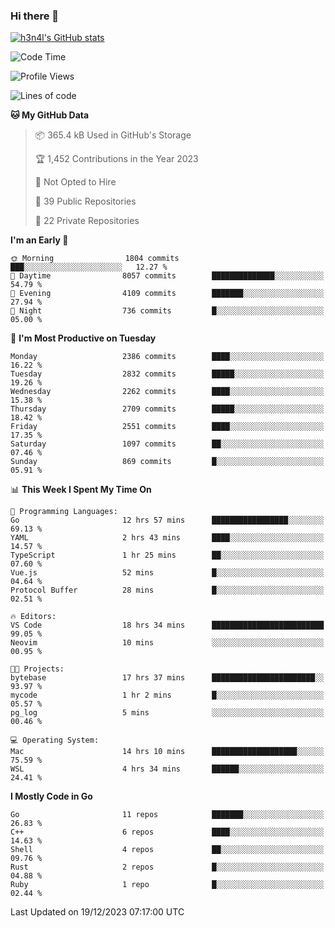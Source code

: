 ### Hi there 👋

[![h3n4l's GitHub stats](https://github-readme-stats.vercel.app/api?username=h3n4l&count_private=true&show_icons=true&theme=radical)](https://github.com/h3n4l/github-readme-stats)

<!--START_SECTION:waka-->
![Code Time](http://img.shields.io/badge/Code%20Time-1%2C796%20hrs%2011%20mins-blue)

![Profile Views](http://img.shields.io/badge/Profile%20Views-1-blue)

![Lines of code](https://img.shields.io/badge/From%20Hello%20World%20I%27ve%20Written-3.9%20million%20lines%20of%20code-blue)

**🐱 My GitHub Data** 

> 📦 365.4 kB Used in GitHub's Storage 
 > 
> 🏆 1,452 Contributions in the Year 2023
 > 
> 🚫 Not Opted to Hire
 > 
> 📜 39 Public Repositories 
 > 
> 🔑 22 Private Repositories 
 > 
**I'm an Early 🐤** 

```text
🌞 Morning                1804 commits        ███░░░░░░░░░░░░░░░░░░░░░░   12.27 % 
🌆 Daytime                8057 commits        ██████████████░░░░░░░░░░░   54.79 % 
🌃 Evening                4109 commits        ███████░░░░░░░░░░░░░░░░░░   27.94 % 
🌙 Night                  736 commits         █░░░░░░░░░░░░░░░░░░░░░░░░   05.00 % 
```
📅 **I'm Most Productive on Tuesday** 

```text
Monday                   2386 commits        ████░░░░░░░░░░░░░░░░░░░░░   16.22 % 
Tuesday                  2832 commits        █████░░░░░░░░░░░░░░░░░░░░   19.26 % 
Wednesday                2262 commits        ████░░░░░░░░░░░░░░░░░░░░░   15.38 % 
Thursday                 2709 commits        █████░░░░░░░░░░░░░░░░░░░░   18.42 % 
Friday                   2551 commits        ████░░░░░░░░░░░░░░░░░░░░░   17.35 % 
Saturday                 1097 commits        ██░░░░░░░░░░░░░░░░░░░░░░░   07.46 % 
Sunday                   869 commits         █░░░░░░░░░░░░░░░░░░░░░░░░   05.91 % 
```


📊 **This Week I Spent My Time On** 

```text
💬 Programming Languages: 
Go                       12 hrs 57 mins      █████████████████░░░░░░░░   69.13 % 
YAML                     2 hrs 43 mins       ████░░░░░░░░░░░░░░░░░░░░░   14.57 % 
TypeScript               1 hr 25 mins        ██░░░░░░░░░░░░░░░░░░░░░░░   07.60 % 
Vue.js                   52 mins             █░░░░░░░░░░░░░░░░░░░░░░░░   04.64 % 
Protocol Buffer          28 mins             █░░░░░░░░░░░░░░░░░░░░░░░░   02.51 % 

🔥 Editors: 
VS Code                  18 hrs 34 mins      █████████████████████████   99.05 % 
Neovim                   10 mins             ░░░░░░░░░░░░░░░░░░░░░░░░░   00.95 % 

🐱‍💻 Projects: 
bytebase                 17 hrs 37 mins      ███████████████████████░░   93.97 % 
mycode                   1 hr 2 mins         █░░░░░░░░░░░░░░░░░░░░░░░░   05.57 % 
pg_log                   5 mins              ░░░░░░░░░░░░░░░░░░░░░░░░░   00.46 % 

💻 Operating System: 
Mac                      14 hrs 10 mins      ███████████████████░░░░░░   75.59 % 
WSL                      4 hrs 34 mins       ██████░░░░░░░░░░░░░░░░░░░   24.41 % 
```

**I Mostly Code in Go** 

```text
Go                       11 repos            ███████░░░░░░░░░░░░░░░░░░   26.83 % 
C++                      6 repos             ████░░░░░░░░░░░░░░░░░░░░░   14.63 % 
Shell                    4 repos             ██░░░░░░░░░░░░░░░░░░░░░░░   09.76 % 
Rust                     2 repos             █░░░░░░░░░░░░░░░░░░░░░░░░   04.88 % 
Ruby                     1 repo              █░░░░░░░░░░░░░░░░░░░░░░░░   02.44 % 
```




 Last Updated on 19/12/2023 07:17:00 UTC
<!--END_SECTION:waka-->

